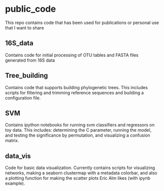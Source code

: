 # public_code
This repo contains code that has been used for publications or personal use that I want to share

## 16S_data
Contains code for initial processing of OTU tables and FASTA files generated from 16S data 

## Tree_building
Contains code that supports building phylogenetic trees. This includes scripts for filtering and trimming reference sequences and building a configuration file.

## SVM
Contains ipython notebooks for running svm classifiers and regressors on toy data. This includes: determining the C parameter, running the model, and testing the significance by permutation, and visualizing a confusion matrix.

## data_vis
Code for basic data visualization. Currently contains scripts for visualizing networks, making a seaborn clustermap with a metadata colorbar, and also a plotting function for making the scatter plots Eric Alm likes (with ipynb example).
